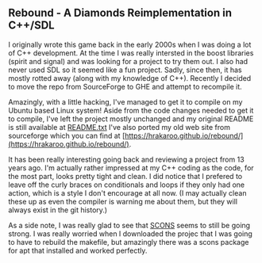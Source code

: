 ## Rebound - A Diamonds Reimplementation in C++/SDL

I originally wrote this game back in the early 2000s when I was doing
a lot of C++ development.  At the time I was really intersted in the
boost libraries (spirit and signal) and was looking for a project to
try them out.  I also had never used SDL so it seemed like a fun
project.  Sadly, since then, it has mostly rotted away (along with my
knowledge of C++).  Recently I decided to move the repo from
SourceForge to GHE and attempt to recompile it.

Amazingly, with a little hacking, I've managed to get it to compile on
my Ubuntu based Linux system!  Aside from the code changes needed to
get it to compile, I've left the project mostly unchanged and my
original README is still available at
[README.txt](blob/master/README.txt)
I've also ported my old web site from sourceforge which you can find
at
[https://hrakaroo.github.io/rebound/](https://hrakaroo.github.io/rebound/).

It has been really interesting going back and reviewing a project from
13 years ago.  I'm actually rather impressed at my C++ coding as the
code, for the most part, looks pretty tight and clean.  I did notice
that I prefered to leave off the curly braces on conditionals and
loops if they only had one action, which is a style I don't encourage
at all now.  (I may actually clean these up as even the compiler is
warning me about them, but they will always exist in the git history.)

As a side note, I was really glad to see that
[SCONS](https://scons.org/) seems to still be going strong.  I was
really worried when I downloaded the projec that I was going to have
to rebuild the makefile, but amazingly there was a scons package for
apt that installed and worked perfectly.
